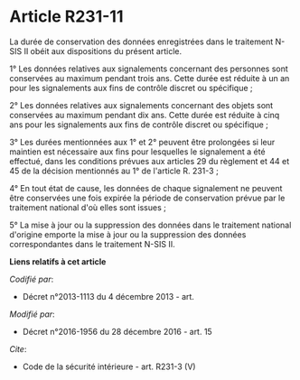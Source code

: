 # Article R231-11

La durée de conservation des données enregistrées dans le traitement N-SIS II obéit aux dispositions du présent article. 

1° Les données relatives aux signalements concernant des personnes sont conservées au maximum pendant trois ans. Cette durée
est réduite à un an pour les signalements aux fins de contrôle discret ou spécifique ; 

2° Les données relatives aux signalements concernant des objets sont conservées au maximum pendant dix ans. Cette durée est
réduite à cinq ans pour les signalements aux fins de contrôle discret ou spécifique ; 

3° Les durées mentionnées aux 1° et 2° peuvent être prolongées si leur maintien est nécessaire aux fins pour lesquelles le
signalement a été effectué, dans les conditions prévues aux articles 29 du règlement et 44 et 45 de la décision mentionnés au
1° de l'article R. 231-3 ; 

4° En tout état de cause, les données de chaque signalement ne peuvent être conservées une fois expirée la période de
conservation prévue par le traitement national d'où elles sont issues ; 

5° La mise à jour ou la suppression des données dans le traitement national d'origine emporte la mise à jour ou la
suppression des données correspondantes dans le traitement N-SIS II.

**Liens relatifs à cet article**

_Codifié par_:

  - Décret n°2013-1113 du 4 décembre 2013 - art.

_Modifié par_:

  - Décret n°2016-1956 du 28 décembre 2016 - art. 15

_Cite_:

  - Code de la sécurité intérieure - art. R231-3 (V)
